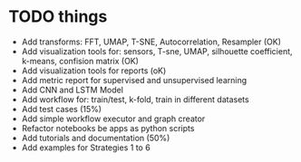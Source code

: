 # TODO things

- Add transforms: FFT, UMAP, T-SNE, Autocorrelation, Resampler (OK)
- Add visualization tools for: sensors, T-sne, UMAP, silhouette coefficient, k-means, confision matrix (OK)
- Add visualization tools for reports (oK)
- Add metric report for supervised and unsupervised learning 
- Add CNN and LSTM Model
- Add workflow for: train/test, k-fold, train in different datasets
- Add test cases (15%)
- Add simple workflow executor and graph creator
- Refactor notebooks be apps as python scripts
- Add tutorials and documentation (50%)
- Add examples for Strategies 1 to 6